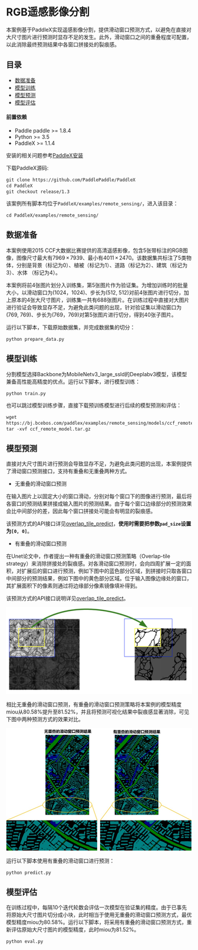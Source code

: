 # RGB遥感影像分割

本案例基于PaddleX实现遥感影像分割，提供滑动窗口预测方式，以避免在直接对大尺寸图片进行预测时显存不足的发生。此外，滑动窗口之间的重叠程度可配置，以此消除最终预测结果中各窗口拼接处的裂痕感。

## 目录
* [数据准备](#1)
* [模型训练](#2)
* [模型预测](#3)
* [模型评估](#4)

#### 前置依赖

* Paddle paddle >= 1.8.4
* Python >= 3.5
* PaddleX >= 1.1.4

安装的相关问题参考[PaddleX安装](../install.md)

下载PaddleX源码:

```
git clone https://github.com/PaddlePaddle/PaddleX
cd PaddleX
git checkout release/1.3
```

该案例所有脚本均位于`PaddleX/examples/remote_sensing/`，进入该目录：

```
cd PaddleX/examples/remote_sensing/
```

## <h2 id="1">数据准备</h2>

本案例使用2015 CCF大数据比赛提供的高清遥感影像，包含5张带标注的RGB图像，图像尺寸最大有7969 × 7939、最小有4011 × 2470。该数据集共标注了5类物体，分别是背景（标记为0）、植被（标记为1）、道路（标记为2）、建筑（标记为3）、水体 （标记为4）。

本案例将前4张图片划分入训练集，第5张图片作为验证集。为增加训练时的批量大小，以滑动窗口为(1024，1024)、步长为(512, 512)对前4张图片进行切分，加上原本的4张大尺寸图片，训练集一共有688张图片。在训练过程中直接对大图片进行验证会导致显存不足，为避免此类问题的出现，针对验证集以滑动窗口为(769, 769)、步长为(769，769)对第5张图片进行切分，得到40张子图片。

运行以下脚本，下载原始数据集，并完成数据集的切分：

```
python prepare_data.py
```

## <h2 id="2">模型训练</h2>

分割模型选择Backbone为MobileNetv3_large_ssld的Deeplabv3模型，该模型兼备高性能高精度的优点。运行以下脚本，进行模型训练：
```
python train.py
```

也可以跳过模型训练步骤，直接下载预训练模型进行后续的模型预测和评估：
```
wget https://bj.bcebos.com/paddlex/examples/remote_sensing/models/ccf_remote_model.tar.gz
tar -xvf ccf_remote_model.tar.gz
```

## <h2 id="3">模型预测</h2>

直接对大尺寸图片进行预测会导致显存不足，为避免此类问题的出现，本案例提供了滑动窗口预测接口，支持有重叠和无重叠两种方式。

* 无重叠的滑动窗口预测

在输入图片上以固定大小的窗口滑动，分别对每个窗口下的图像进行预测，最后将各窗口的预测结果拼接成输入图片的预测结果。由于每个窗口边缘部分的预测效果会比中间部分的差，因此每个窗口拼接处可能会有明显的裂痕感。

该预测方式的API接口详见[overlap_tile_predict](https://paddlex.readthedocs.io/zh_CN/develop/apis/models/semantic_segmentation.html#overlap-tile-predict)，**使用时需要把参数`pad_size`设置为`[0, 0]`**。

* 有重叠的滑动窗口预测

在Unet论文中，作者提出一种有重叠的滑动窗口预测策略（Overlap-tile strategy）来消除拼接处的裂痕感。对各滑动窗口预测时，会向四周扩展一定的面积，对扩展后的窗口进行预测，例如下图中的蓝色部分区域，到拼接时只取各窗口中间部分的预测结果，例如下图中的黄色部分区域。位于输入图像边缘处的窗口，其扩展面积下的像素则通过将边缘部分像素镜像填补得到。

该预测方式的API接口说明详见[overlap_tile_predict](https://paddlex.readthedocs.io/zh_CN/develop/apis/models/semantic_segmentation.html#overlap-tile-predict)。

![](images/overlap_tile.png)

相比无重叠的滑动窗口预测，有重叠的滑动窗口预测策略将本案例的模型精度miou从80.58%提升至81.52%，并且将预测可视化结果中裂痕感显著消除，可见下图中两种预测方式的效果对比。

![](images/visualize_compare.jpg)

运行以下脚本使用有重叠的滑动窗口进行预测：
```
python predict.py
```

## <h2 id="4">模型评估</h2>

在训练过程中，每隔10个迭代轮数会评估一次模型在验证集的精度。由于已事先将原始大尺寸图片切分成小块，此时相当于使用无重叠的滑动窗口预测方式，最优模型精度miou为80.58%。运行以下脚本，将采用有重叠的滑动窗口预测方式，重新评估原始大尺寸图片的模型精度，此时miou为81.52%。
```
python eval.py
```
